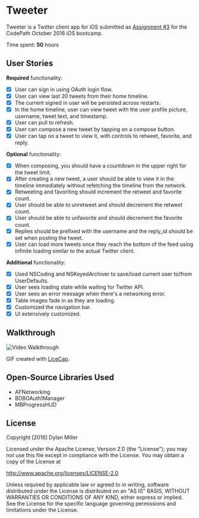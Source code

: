 # Tweeter

Tweeter is a Twitter client app for iOS submitted as [Assignment #3](https://github.com/dylancm4/Yelp) for the CodePath October 2016 iOS bootcamp.

Time spent: **50** hours

## User Stories

**Required** functionality:

* [x] User can sign in using OAuth login flow.
* [x] User can view last 20 tweets from their home timeline.
* [x] The current signed in user will be persisted across restarts.
* [x] In the home timeline, user can view tweet with the user profile picture, username, tweet text, and timestamp.
* [x] User can pull to refresh.
* [x] User can compose a new tweet by tapping on a compose button.
* [x] User can tap on a tweet to view it, with controls to retweet, favorite, and reply.

**Optional** functionality:

* [x] When composing, you should have a countdown in the upper right for the tweet limit.
* [x] After creating a new tweet, a user should be able to view it in the timeline immediately without refetching the timeline from the network.
* [x] Retweeting and favoriting should increment the retweet and favorite count.
* [x] User should be able to unretweet and should decrement the retweet count.
* [x] User should be able to unfavorite and should decrement the favorite count.
* [x] Replies should be prefixed with the username and the reply_id should be set when posting the tweet.
* [x] User can load more tweets once they reach the bottom of the feed using infinite loading similar to the actual Twitter client.

**Additional** functionality:

* [x] Used NSCoding and NSKeyedArchiver to save/load current user to/from UserDefaults.
* [x] User sees loading state while waiting for Twitter API.
* [x] User sees an error message when there's a networking error.
* [x] Table images fade in as they are loading.
* [x] Customized the navigation bar.
* [x] UI extensively customized.

## Walkthrough

![Video Walkthrough](TweeterDemo.gif)

GIF created with [LiceCap](http://www.cockos.com/licecap/).

## Open-Source Libraries Used
* AFNetworking
* BDBOAuth1Manager
* MBProgressHUD

## License

Copyright [2016] Dylan Miller

Licensed under the Apache License, Version 2.0 (the "License");
you may not use this file except in compliance with the License.
You may obtain a copy of the License at

http://www.apache.org/licenses/LICENSE-2.0

Unless required by applicable law or agreed to in writing, software
distributed under the License is distributed on an "AS IS" BASIS,
WITHOUT WARRANTIES OR CONDITIONS OF ANY KIND, either express or implied.
See the License for the specific language governing permissions and
limitations under the License.
